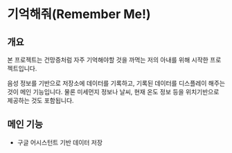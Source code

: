 # 기억해줘(Remember Me!)

## 개요

본 프로젝트는 건망증처럼 자주 기억해야할 것을 까먹는 저의 아내를 위해 시작한 프로젝트입니다.

음성 정보를 기반으로 저장소에 데이터를 기록하고, 기록된 데이터를 디스플레이 해주는 것이 메인 기능입니다.
물론 미세먼지 정보나 날씨, 현재 온도 정보 등을 위치기반으로 제공하는 것도 포함됩니다.

## 메인 기능
- 구글 어시스턴트 기반 데이터 저장